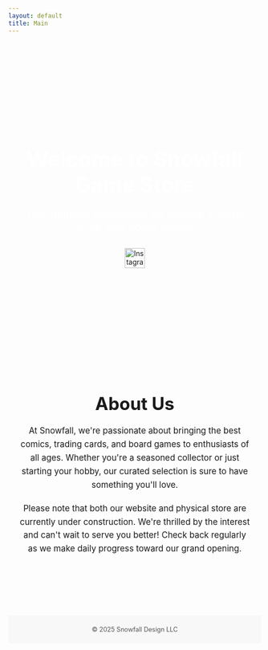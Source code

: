 ```yaml
---
layout: default
title: Main
---
```


<style>
  /* Welcome Section Styling */
  .welcome-section {
    background-image: url('/images/game-store-background.jpg'); /* Replace with your image path */
    background-size: cover;
    background-position: center;
    padding: 150px 20px;
    color: #ffffff;
    text-align: center;
  }

  .welcome-section h1 {
    font-size: 3em;
    margin-bottom: 20px;
  }

  .welcome-section p {
    font-size: 1.5em;
    margin-bottom: 30px;
  }

  /* Social Media Links Styling */
  .social-links a {
    margin: 0 10px;
    display: inline-block;
    transition: transform 0.3s;
  }

  .social-links a:hover {
    transform: scale(1.1);
  }

  .social-links img {
    width: 40px;
    height: 40px;
  }

  /* Store Information Section */
  .store-info {
    padding: 50px 20px;
    text-align: center;
  }

  .store-info h2 {
    font-size: 2.5em;
    margin-bottom: 20px;
  }

  .store-info p {
    font-size: 1.2em;
    max-width: 800px;
    margin: 0 auto 20px auto;
    line-height: 1.6;
  }

  /* Footer Styling */
  footer {
    text-align: center;
    padding: 20px;
    background-color: #f8f8f8;
    margin-top: 50px;
    font-size: 0.9em;
    color: #555555;
  }
</style>

<!-- Welcome Section -->
<div class="welcome-section">
  <h1>Welcome to Snowfall Game Store</h1>
  <p>Your ultimate destination for comics, trading cards, and board games!</p>
  
  <!-- Social Media Links -->
  <div class="social-links">
    <a href="https://www.instagram.com/your-instagram-page" target="_blank" aria-label="Instagram">
      <img src="/images/instagram-icon.png" alt="Instagram Icon"> <!-- Replace with your Instagram icon path -->
    </a>
  </div>
</div>

<!-- Store Information Section -->
<div class="store-info">
  <h2>About Us</h2>
  <p>
    At Snowfall, we're passionate about bringing the best comics, trading cards, and board games to enthusiasts of all ages. Whether you're a seasoned collector or just starting your hobby, our curated selection is sure to have something you'll love.
  </p>
  <p>
    Please note that both our website and physical store are currently under construction. We're thrilled by the interest and can't wait to serve you better! Check back regularly as we make daily progress toward our grand opening.
  </p>
</div>

<!-- Footer -->
<footer>
  © 2025 Snowfall Design LLC
</footer>
